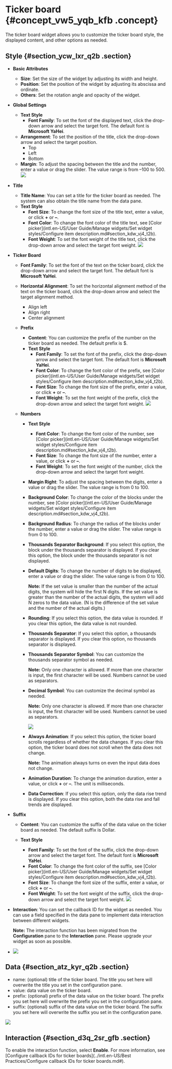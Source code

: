 # Ticker board {#concept_vw5_yqb_kfb .concept}

The ticker board widget allows you to customize the ticker board style, the displayed content, and other options as needed.

## Style {#section_ycw_lxr_q2b .section}

-   **Basic Attributes**

    -   **Size**: Set the size of the widget by adjusting its width and height.
    -   **Position**: Set the position of the widget by adjusting its abscissa and ordinate.
    -   **Others**: Set the rotation angle and opacity of the widget.
-   **Global Settings** 

    -   **Text Style** 
        -   **Font Family**: To set the font of the displayed text, click the drop-down arrow and select the target font. The default font is **Microsoft YaHei**.
    -   **Arrangement**: To set the position of the title, click the drop-down arrow and select the target position.
        -   Top
        -   Left
        -   Bottom
    -   **Margin**: To adjust the spacing between the title and the number, enter a value or drag the slider. The value range is from –100 to 500.
    ![](http://static-aliyun-doc.oss-cn-hangzhou.aliyuncs.com/assets/img/22647/155808375313382_en-US.png)

-   **Title** 

    -   **Title Name**: You can set a title for the ticker board as needed. The system can also obtain the title name from the data pane.
    -   **Text Style** 
        -   **Font Size**: To change the font size of the title text, enter a value, or click **+** or **–**.
        -   **Font Color**: To change the font color of the title text, see [Color picker](intl.en-US/User Guide/Manage widgets/Set widget styles/Configure item description.md#section_kdw_vj4_t2b).
        -   **Font Weight**: To set the font weight of the title text, click the drop-down arrow and select the target font weight.
    ![](http://static-aliyun-doc.oss-cn-hangzhou.aliyuncs.com/assets/img/22647/155808375313383_en-US.png)

-   **Ticker Board** 
    -   **Font Family**: To set the font of the text on the ticker board, click the drop-down arrow and select the target font. The default font is **Microsoft YaHei**.
    -   **Horizontal Alignment**: To set the horizontal alignment method of the text on the ticker board, click the drop-down arrow and select the target alignment method.
        -   Align left
        -   Align right
        -   Center alignment
    -   **Prefix** 

        -   **Content**: You can customize the prefix of the number on the ticker board as needed. The default prefix is $.
        -   **Text Style** 
            -   **Font Family**: To set the font of the prefix, click the drop-down arrow and select the target font. The default font is **Microsoft YaHei**.
            -   **Font Color**: To change the font color of the prefix, see [Color picker](intl.en-US/User Guide/Manage widgets/Set widget styles/Configure item description.md#section_kdw_vj4_t2b).
            -   **Font Size**: To change the font size of the prefix, enter a value, or click **+** or **–**.
            -   **Font Weight**: To set the font weight of the prefix, click the drop-down arrow and select the target font weight.
        ![](http://static-aliyun-doc.oss-cn-hangzhou.aliyuncs.com/assets/img/22647/155808375313384_en-US.png)

    -   **Numbers** 
        -   **Text Style** 
            -   **Font Color**: To change the font color of the number, see [Color picker](intl.en-US/User Guide/Manage widgets/Set widget styles/Configure item description.md#section_kdw_vj4_t2b).
            -   **Font Size**: To change the font size of the number, enter a value, or click **+** or **–**.
            -   **Font Weight**: To set the font weight of the number, click the drop-down arrow and select the target font weight.
        -   **Margin Right**: To adjust the spacing between the digits, enter a value or drag the slider. The value range is from 0 to 100.
        -   **Background Color**: To change the color of the blocks under the number, see [Color picker](intl.en-US/User Guide/Manage widgets/Set widget styles/Configure item description.md#section_kdw_vj4_t2b).
        -   **Background Radius**: To change the radius of the blocks under the number, enter a value or drag the slider. The value range is from 0 to 100.
        -   **Thousands Separator Background**: If you select this option, the block under the thousands separator is displayed. If you clear this option, the block under the thousands separator is not displayed.
        -   **Default Digits**: To change the number of digits to be displayed, enter a value or drag the slider. The value range is from 0 to 100.

            **Note:** If the set value is smaller than the number of the actual digits, the system will hide the first N digits. If the set value is greater than the number of the actual digits, the system will add N zeros to the data value. \(N is the difference of the set value and the number of the actual digits.\)

        -   **Rounding**: If you select this option, the data value is rounded. If you clear this option, the data value is not rounded.
        -   **Thousands Separator**: If you select this option, a thousands separator is displayed. If you clear this option, no thousands separator is displayed.
        -   **Thousands Separator Symbol**: You can customize the thousands separator symbol as needed.

            **Note:** Only one character is allowed. If more than one character is input, the first character will be used. Numbers cannot be used as separators.

        -   **Decimal Symbol**: You can customize the decimal symbol as needed.

            **Note:** Only one character is allowed. If more than one character is input, the first character will be used. Numbers cannot be used as separators.

            ![](http://static-aliyun-doc.oss-cn-hangzhou.aliyuncs.com/assets/img/22647/155808375313385_en-US.png)

        -   **Always Animation**: If you select this option, the ticker board scrolls regardless of whether the data changes. If you clear this option, the ticker board does not scroll when the data does not change.

            **Note:** The animation always turns on even the input data does not change.

        -   **Animation Duration**: To change the animation duration, enter a value, or click **+** or **–**. The unit is milliseconds.
        -   **Data Correction**: If you select this option, only the data rise trend is displayed. If you clear this option, both the data rise and fall trends are displayed.
-   **Suffix** 
    -   **Content**: You can customize the suffix of the data value on the ticker board as needed. The default suffix is Dollar.
    -   **Text Style** 

        -   **Font Family**: To set the font of the suffix, click the drop-down arrow and select the target font. The default font is **Microsoft YaHei**.
        -   **Font Color**: To change the font color of the suffix, see [Color picker](intl.en-US/User Guide/Manage widgets/Set widget styles/Configure item description.md#section_kdw_vj4_t2b).
        -   **Font Size**: To change the font size of the suffix, enter a value, or click **+** or **–**.
        -   **Font Weight**: To set the font weight of the suffix, click the drop-down arrow and select the target font weight.
        ![](http://static-aliyun-doc.oss-cn-hangzhou.aliyuncs.com/assets/img/22647/155808375313386_en-US.png)

-   **Interaction**: You can set the callback ID for the widget as needed. You can use a field specified in the data pane to implement data interaction between different widgets.

    **Note:** The interaction function has been migrated from the **Configuration** pane to the **Interaction** pane. Please upgrade your widget as soon as possible.

-   ![](http://static-aliyun-doc.oss-cn-hangzhou.aliyuncs.com/assets/img/22647/155808375313387_en-US.png)


## Data {#section_atz_kyr_q2b .section}

-   name: \(optional\) title of the ticker board. The title you set here will overwrite the title you set in the configuration pane.
-   value: data value on the ticker board.
-   prefix: \(optional\) prefix of the data value on the ticker board. The prefix you set here will overwrite the prefix you set in the configuration pane.
-   suffix: \(optional\) suffix of the data value on the ticker board. The suffix you set here will overwrite the suffix you set in the configuration pane.

![](http://static-aliyun-doc.oss-cn-hangzhou.aliyuncs.com/assets/img/22647/155808375313440_en-US.png)

## Interaction {#section_d3q_2sr_gfb .section}

To enable the interaction function, select **Enable**. For more information, see [Configure callback IDs for ticker boards](../intl.en-US/Best Practices/Configure callback IDs for ticker boards.md#).

